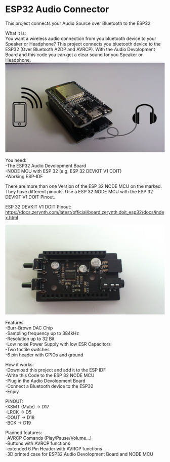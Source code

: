 # **ESP32 Audio Connector**
This project connects your Audio Source over Bluetooth to the ESP32

What it is:  
You want a wireless audio connection from you bluetooth device to your Speaker or Headphone? 
This project connects you bluetooth device to the ESP32 (Over Bluetooth A2DP and AVRCP). With the Audio Devolopment Board and this code you can get a clear sound for you Speaker or Headphone.
![Alt-Text](/pictures/overview.jpg)

You need:  
-The ESP32 Audio Devolopment Board  
-NODE MCU with ESP 32 (e.g. ESP 32 DEVKIT V1 DOIT)  
-Working ESP-IDF  

There are more than one Version of the ESP 32 NODE MCU on the marked. They have different pinouts. Use a ESP 32 NODE MCU with the ESP 32 DEVKIT V1 DOIT Pinout.

ESP 32 DEVKIT V1 DOIT Pinout: https://docs.zerynth.com/latest/official/board.zerynth.doit_esp32/docs/index.html

![Alt-Text](/pictures/DSC_0002.jpg)

Features:  
-Burr-Brown DAC Chip  
-Sampling frequency up to 384kHz  
-Resolution up to 32 Bit  
-Low noise Power Supply with low ESR Capacitors  
-Two tactile switches  
-6 pin header with GPIOs and ground  

How it works:  
-Download this project and add it to the ESP IDF  
-Write this Code to the ESP 32 NODE MCU  
-Plug in the Audio Devolopment Board  
-Connect a Bluetooth device to the ESP32  
-Enjoy

PINOUT:  
-XSMT (Mute)    -> D17  
-LRCK           -> D5  
-DOUT           -> D18  
-BCK            -> D19  

Planned features:  
-AVRCP Comands (Play/Pause/Volume...)  
-Buttons with AVRCP functions  
-extended 6 Pin Header with AVRCP functions  
-3D printed case for ESP32 Audio Devolopment Board and NODE MCU
